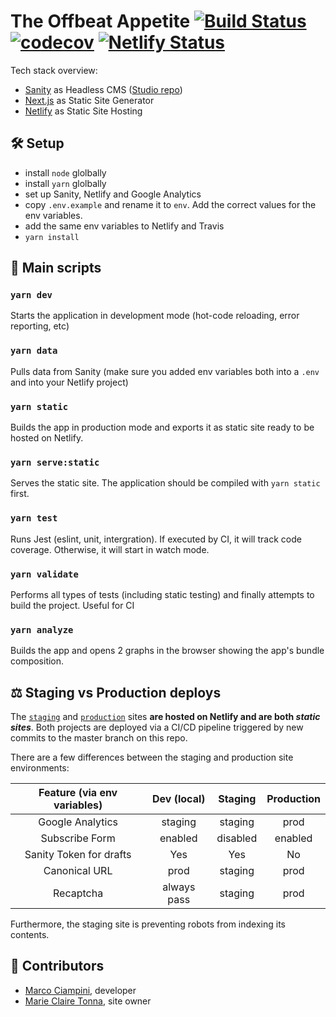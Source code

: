 # The Offbeat Appetite [![Build Status](https://travis-ci.org/ciampo/offbeat-appetite.svg?branch=master)](https://travis-ci.org/ciampo/offbeat-appetite) [![codecov](https://codecov.io/gh/ciampo/offbeat-appetite/branch/master/graph/badge.svg)](https://codecov.io/gh/ciampo/offbeat-appetite) [![Netlify Status](https://api.netlify.com/api/v1/badges/8a466cb6-4eef-463d-81be-18240576884d/deploy-status)](https://app.netlify.com/sites/offbeatappetite/deploys)

Tech stack overview:

- [Sanity](https://sanity.io) as Headless CMS
  ([Studio repo](https://github.com/ciampo/offbeat-appetite-sanity))
- [Next.js](https://nextjs.org/) as Static Site Generator
- [Netlify](https://www.netlify.com/) as Static Site Hosting

## 🛠 Setup

- install `node` glolbally
- install `yarn` glolbally
- set up Sanity, Netlify and Google Analytics
- copy `.env.example` and rename it to `env`. Add the correct values for the env variables.
- add the same env variables to Netlify and Travis
- `yarn install`

## 📝 Main scripts

### `yarn dev`

Starts the application in development mode (hot-code reloading, error reporting, etc)

### `yarn data`

Pulls data from Sanity (make sure you added env variables both into a `.env` and into your Netlify
project)

### `yarn static`

Builds the app in production mode and exports it as static site ready to be hosted on Netlify.

### `yarn serve:static`

Serves the static site. The application should be compiled with `yarn static` first.

### `yarn test`

Runs Jest (eslint, unit, intergration). If executed by CI, it will track code coverage. Otherwise,
it will start in watch mode.

### `yarn validate`

Performs all types of tests (including static testing) and finally attempts to build the project.
Useful for CI

### `yarn analyze`

Builds the app and opens 2 graphs in the browser showing the app's bundle composition.

## ⚖️ Staging vs Production deploys

The [`staging`](https://app.netlify.com/sites/offbeatappetite-staging) and
[`production`](https://app.netlify.com/sites/offbeatappetite) sites **are hosted on Netlify and are
both _static sites_**. Both projects are deployed via a CI/CD pipeline triggered by new commits to
the master branch on this repo.

There are a few differences between the staging and production site environments:

| Feature (via env variables) | Dev (local) | Staging  | Production |
| :-------------------------: | :---------: | :------: | :--------: |
|      Google Analytics       |   staging   | staging  |    prod    |
|       Subscribe Form        |   enabled   | disabled |  enabled   |
|   Sanity Token for drafts   |     Yes     |   Yes    |     No     |
|        Canonical URL        |    prod     | staging  |    prod    |
|          Recaptcha          | always pass | staging  |    prod    |

Furthermore, the staging site is preventing robots from indexing its contents.

## 👻 Contributors

- [Marco Ciampini](https://github.com/ciampo), developer
- [Marie Claire Tonna](https://github.com/mctonna), site owner

